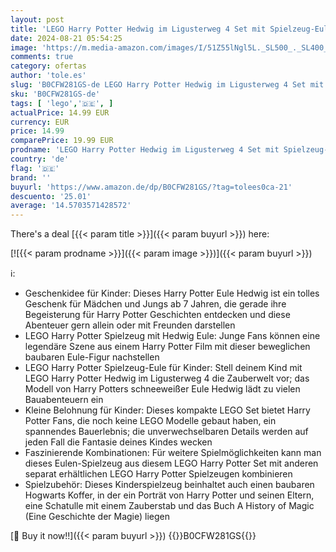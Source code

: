 ```yaml
---
layout: post
title: 'LEGO Harry Potter Hedwig im Ligusterweg 4 Set mit Spielzeug-Eule für Kinder  baubare Tier-Figur mit Hogwarts-Koffer  kleines Geschenk für Jungs  Mädchen und alle Fans ab 7 Jahren 76425'
date: 2024-08-21 05:54:25
image: 'https://m.media-amazon.com/images/I/51Z55lNgl5L._SL500_._SL400_.jpg'
comments: true
category: ofertas
author: 'tole.es'
slug: 'B0CFW281GS-de LEGO Harry Potter Hedwig im Ligusterweg 4 Set mit...'
sku: 'B0CFW281GS-de'
tags: [ 'lego','🇩🇪', ]
actualPrice: 14.99 EUR
currency: EUR
price: 14.99
comparePrice: 19.99 EUR
prodname: 'LEGO Harry Potter Hedwig im Ligusterweg 4 Set mit Spielzeug-Eule für Kinder  baubare Tier-Figur mit Hogwarts-Koffer  kleines Geschenk für Jungs  Mädchen und alle Fans ab 7 Jahren 76425'
country: 'de'
flag: '🇩🇪'
brand: ''
buyurl: 'https://www.amazon.de/dp/B0CFW281GS/?tag=tolees0ca-21'
descuento: '25.01'
average: '14.5703571428572'
---
```


There's a deal [{{< param title >}}]({{< param buyurl >}})  here:

[![{{< param prodname >}}]({{< param image >}})]({{< param buyurl >}})

ℹ️:

- Geschenkidee für Kinder: Dieses Harry Potter Eule Hedwig ist ein tolles Geschenk für Mädchen und Jungs ab 7 Jahren, die gerade ihre Begeisterung für Harry Potter Geschichten entdecken und diese Abenteuer gern allein oder mit Freunden darstellen
- LEGO Harry Potter Spielzeug mit Hedwig Eule: Junge Fans können eine legendäre Szene aus einem Harry Potter Film mit dieser beweglichen baubaren Eule-Figur nachstellen
- LEGO Harry Potter Spielzeug-Eule für Kinder: Stell deinem Kind mit LEGO Harry Potter Hedwig im Ligusterweg 4 die Zauberwelt vor; das Modell von Harry Potters schneeweißer Eule Hedwig lädt zu vielen Bauabenteuern ein
- Kleine Belohnung für Kinder: Dieses kompakte LEGO Set bietet Harry Potter Fans, die noch keine LEGO Modelle gebaut haben, ein spannendes Bauerlebnis; die unverwechselbaren Details werden auf jeden Fall die Fantasie deines Kindes wecken
- Faszinierende Kombinationen: Für weitere Spielmöglichkeiten kann man dieses Eulen-Spielzeug aus diesem LEGO Harry Potter Set mit anderen separat erhältlichen LEGO Harry Potter Spielzeugen kombinieren
- Spielzubehör: Dieses Kinderspielzeug beinhaltet auch einen baubaren Hogwarts Koffer, in der ein Porträt von Harry Potter und seinen Eltern, eine Schatulle mit einem Zauberstab und das Buch A History of Magic (Eine Geschichte der Magie) liegen

[🛒 Buy it now!!]({{< param buyurl >}})
{{<world>}}B0CFW281GS{{</world>}}

